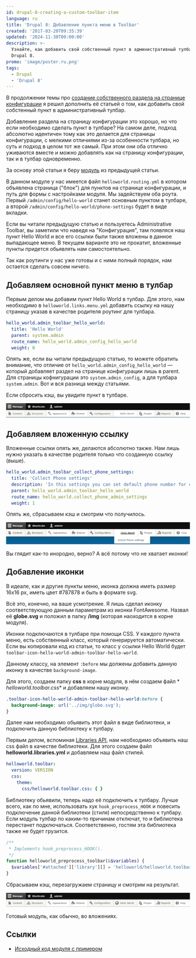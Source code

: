 ```yaml
---
id: drupal-8-creating-a-custom-toolbar-item
language: ru
title: 'Drupal 8: Добавление пункта меню в Toolbar'
created: '2017-03-20T09:35:39'
updated: '2024-11-30T00:00:00'
description: >-
  Узнайте, как добавить свой собственный пункт в административный тулбар
  Drupal 8.
promo: 'image/poster.ru.png'
tags:
  - Drupal
  - 'Drupal 8'
---
```


В продолжении темы про 
[создание собственного раздела на странице конфигурации][drupal-8-creating-a-custom-section-on-the-configuration-page]
я решил дополнить её статьей о том, как добавить свой собстенный пункт в 
административный тулбар.

Добавление раздела на страницу конфигурации это хорошо, но что если необходимо
сделать пункт в тулбаре? На самом деле, подход абсолютно идентичен тому как это
делается для страницы конфигурации, с мелкими отличиями из-за особенности
тулбара, но суть и подход в целом тот же самый. При этом они оба отлично
уживаются вместе и можно добавлять как на страницу конфигурации, так и в тулбар
одновременно.

За основу этой статьи я
беру [модуль](../../16/drupal-8-custom-csv-import-optimization/example/custom_csv_import)
из предыдущей статьи.

В данном модуле у нас имеется файл `helloworld.routing.yml` в котором объявлена
страница ("блок") для пунктов на странице конфигурации, и путь для формы с
настройками модуля. Мы задействуем оба роута. Первый `/admin/config/hello-world`
станет основным пунктом в тулбаре, а
второй `/admin/config/hello-world/phone-settings` будет в виде вкладки.

Если вы читали предыдущую статью и пользуетесь Administrative Toolbar, вы
заметили что наведя на "Конфигурация", там появляся наш пункт Hello World и все
его ссылки были также вложены в данное выпадающее меню. В текущем варианте это
не прокатит, вложенные пункты придется обьявлять нам самостоятельно.

Так как роутинги у нас уже готовы и с ними полный порядок, нам остается сделать
совсем ничего.

## Добавляем основной пункт меню в тулбар

Первым делом мы добавим пункт Hello World в тулбар. Для этого, нам необходимо
в `helloworld.links.menu.yml` добавить ссылку на нашу страницу указав в качестве
родителя роутинг для тулбара.

```yaml {"header":"helloworld.links.menu.yml"}
hello_world.admin_toolbar_hello_world:
  title: 'Hello World'
  parent: system.admin
  route_name: hello_world.admin_config_hello_world
  weight: 0
```

Опять же, если вы читали предыдущую статью, то можете обратить внимание, что
отличие от `hello_world.admin_config_hello_world` — который добавляет раздел на
странице конфигурации лишь в parent. Для страницы кофнигурации
это `system.admin_config`, а для тулбара `system.admin`. Вот и вся разница между
статьями.

Если сбросить кэш, вы увидите пункт в тулбаре.

![Toolbar - один пункт.](image/toolbar-1.png)

## Добавляем вложенную ссылку

Вложенные ссылки опять же, делаются абсолютно также. Нам лишь нужно указать в
качестве родителя только что созданную ссылку (выше).

```yaml {"header":"helloworld.links.menu.yml"}
hello_world.admin_toolbar_collect_phone_settings:
  title: 'Collect Phone settings'
  description: 'In this settings you can set default phone number for collect phone form.'
  parent: hello_world.admin_toolbar_hello_world
  route_name: hello_world.collect_phone_admin_settings
  weight: 1
```

Опять же, сбрасываем кэш и смотрим что получилось.

![Toolbar - вложенная ссылка.](image/toolbar-2.png)

Вы глядит как-то инородно, верно? А всё потому что не хватает иконки!

## Добавление иконки

В идеале, как и другие пункты меню, иконка должна иметь размер 16x16 px, иметь
цвет #787878 и быть в формате svg.

Всё это, конечно, на ваше усмотрение. Я лишь сделал иконку соответствующую
данным параметрам из иконки FontAwesome. Назвал её **globe.svg** и положил в
папку **/img** (которая наоходится в корне модуля).

Иконки подключаются в тулбаре при помощи CSS. У каждого пункта меню, есть
собственный класс, который генерируется автоматически. Если вы копировали код из
статьи, то класс у ссылки Hello World
будет `toolbar-icon-hello-world-admin-toolbar-hello-world`.

Данному классу, на элемент `:before` мы должены добавить данную иконку в
качестве `background-image`.

Для этого, создаем папку **css** в корне модуля, в нём создаем файл *
*helloworld.toolbar.css** и добавляем нашу иконку.

```css {"header":"css/helloworld.toolbar.css"}
.toolbar-icon-hello-world-admin-toolbar-hello-world:before {
  background-image: url('../img/globe.svg');
}
```

Далее нам необходимо обьявить этот файл в виде библиотеки, и подключить данную
библиотеку к тулбару.

Первым делом, вспоминая [Libraries API][drupal-8-libraries-api], нам необходимо 
объявить наш css файл в качестве библиотеки. Для этого создаем файл 
**helloworld.libraries.yml** и добавляем наш файл стилей.

```yml {"header":"helloworld.libraries.yml"}
helloworld.toolbar:
  version: VERSION
  css:
    theme:
      css/helloworld.toolbar.css: { }
```

Библиотеку обьявили, теперь надо её подключить к тулбару. Лучше всего, как по
мне, использовать хук `hook_preprocess_HOOK` и повесить подключение данной
библиотеки (стиля) непосредственно к тулбару. Если модуль тулбар по каким-то
причинам отключат, то и библиотека перестанет подключаться. Соответственно,
гостям эта библиотека также не будет грузится.

```php {"header":"helloworld.module"}
/**
 * Implements hook_preprocess_HOOK().
 */
function helloworld_preprocess_toolbar(&$variables) {
  $variables['#attached']['library'][] = 'helloworld/helloworld.toolbar';
}
```

Сбрасываем кэш, перезагружаем страницу и смотрим на результат.

![Toolbar с иконкой](image/toolbar.png)

Готовый модуль, как обычно, во вложениях.

## Ссылки

- [Исходный код модуля с примером](example/helloworld)

[drupal-8-creating-a-custom-section-on-the-configuration-page]: ../../../../2017/03/17/drupal-8-creating-a-custom-section-on-the-configuration-page/index.ru.md
[drupal-8-libraries-api]: ../../../../2015/10/15/drupal-8-libraries-api/index.ru.md
